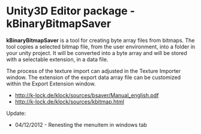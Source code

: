 # Unity3D Editor package - kBinaryBitmapSaver

**kBinaryBitmapSaver** is a tool for creating byte array files from bitmaps. 
The tool copies a selected bitmap file, from the user environment, into a 
folder in your unity project. It will be converted into a byte array and 
will be stored with a selectable extension, in a data file.

The process of the texture import can adjusted in the Texture Importer window.
The extension of the export data array file can be customized within the Export
Extension window.

 * http://k-lock.de/klock/sources/bsaver/Manual_english.pdf
 * http://k-lock.de/klock/sources/kbitmap.html

 Update:

  * 04/12/2012 - Renesting the menuitem in windows tab
